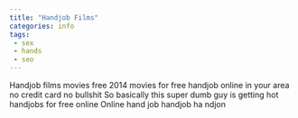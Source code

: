 ```yaml
---
title: "Handjob Films"
categories: info
tags:
 - sex
 - hands
 - seo
---
```


Handjob films movies free 2014 movies for free handjob online in your area no credit card no bullshit
So basically this super dumb guy is getting hot handjobs for free online
Online hand job handjob ha ndjon

